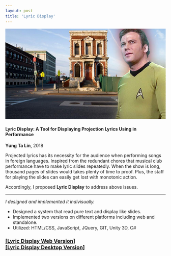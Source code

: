 ```yaml
---
layout: post
title: 'Lyric Display'
---
```


<img src="../assets/img/projects/proj-3/thumb.jpg">

#### Lyric Display: A Tool for Displaying Projection Lyrics Using in Performance

**Yung Ta Lin**, 2018

Projected lyrics has its necessity for the audience when performing songs in foreign languages. Inspired from the redundant chores that musical club performance have to make lyric slides repeatedly. When the show is long, thousand pages of slides would takes plenty of time to proof. Plus, the staff for playing the slides can easily get lost with monotonic action. 

Accordingly, I proposed **Lyric Display** to address above issues. 

-----
_I designed and implemented it indivisually._

- Designed a system that read pure text and display like  slides. 
- Implemented two versions on different platforms including web and standalone. 
- Utilized: HTML/CSS, JavaScript, JQuery, GIT, Unity 3D, C# 

<h3> <a target="_blank" href="https://github.com/lynda0214/lyricDisplay">[Lyric Display Web Version]</a> <br>
<a target="_blank" href="https://github.com/lynda0214/lyricDisplayUnity">[Lyric Display Desktop Version]</a> </h3>

